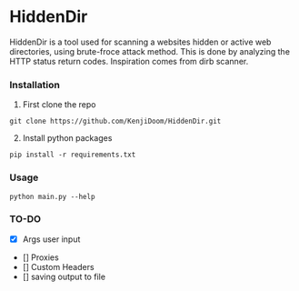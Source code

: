 # HiddenDir
HiddenDir is a tool used for scanning a websites hidden or active web directories, using brute-froce attack method.
This is done by analyzing the HTTP status return codes. Inspiration comes from dirb scanner.


### Installation
1. First clone the repo
```
git clone https://github.com/KenjiDoom/HiddenDir.git
```
2. Install python packages
```
pip install -r requirements.txt
```

### Usage
```
python main.py --help
```

### TO-DO
- [x] Args user input
- [] Proxies
- [] Custom Headers
- [] saving output to file
